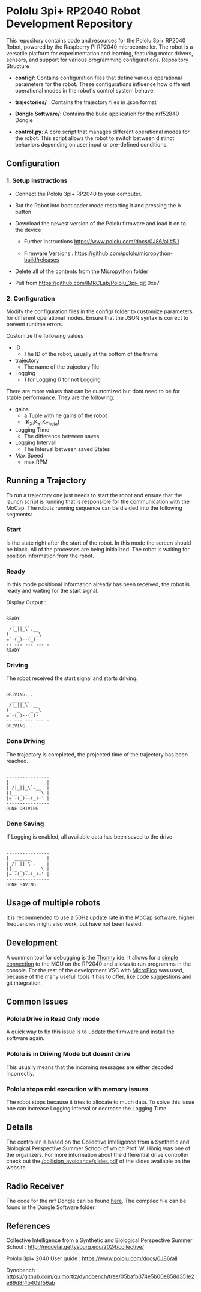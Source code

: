 # Pololu 3pi+ RP2040 Robot Development Repository

This repository contains code and resources for the Pololu 3pi+ RP2040 Robot, powered by the Raspberry Pi RP2040 microcontroller. The robot is a versatile platform for experimentation and learning, featuring motor drivers, sensors, and support for various programming configurations.
Repository Structure

- **config/**: Contains configuration files that define various operational parameters for the robot. These configurations influence how different operational modes in the robot's control system behave.
- **trajectories/** : Contains the trajectory files in .json format
- **Dongle Software/**: Contains the build application for the nrf52840 Dongle

- **control.py**: A core script that manages different operational modes for the robot. This script allows the robot to switch between distinct behaviors depending on user input or pre-defined conditions.

## Configuration

### 1. Setup Instructions

- Connect the Pololu 3pi+ RP2040 to your computer.

- But the Robot into bootloader mode restarting it and pressing the b button

- Download the newest version of the Pololu firmware and load it on to the device

  - Further Instructions https://www.pololu.com/docs/0J86/all#5.1

  - Firmware Versions : https://github.com/pololu/micropython-build/releases

- Delete all of the contents from the Micropython folder

- Pull from https://github.com/IMRCLab/Pololu_3pi-.git 0xe7

### 2. Configuration

Modify the configuration files in the config/ folder to customize parameters for different operational modes. Ensure that the JSON syntax is correct to prevent runtime errors.

Customize the following values

- ID
  - The ID of the robot, usually at the bottom of the frame
- trajectory
  - The name of the trajectory file
- Logging
  - *1* for Logging *0* for not Logging

There are more values that can be customized but dont need to be for stable performance. They are the following:

- gains
  - a Tuple with he gains of the robot 
  - [K<sub>X</sub>,K<sub>Y</sub>,K<sub>Theta</sub>]
- Logging Time
  - The difference between saves
- Logging Intervall
  - The Interval between saved States
- Max Speed
  - max RPM

## Running a Trajectory

To run a trajectory one just needs to start the robot and ensure that the launch script is running that is responsible for the communication with the MoCap.
The robots running sequence can be divided into the following segments:

### Start

Is the state right after the start of the robot. In this mode the screen should be black. All of the processes are being initialized. The robot is waiting for position information from the robot.

### Ready

In this mode positional information already has been received, the robot is ready and waiting for the start signal.

Display Output :

```

READY
  ______
 /|_||_\`.__
(   _    _ _\ 
=`-(_)--(_)-'
-- --- --- --- -
READY

```

### Driving

The robot received the start signal and starts driving.

```

DRIVING...
  ______
 /|_||_\`.__
(   _    _ _\ 
=`-(_)--(_)-'
-- --- --- --- -
DRIVING...

```

### Done Driving

The trajectory is completed, the projected time of the trajectory has been reached.

```

----------------
|  ______      |
| /|_||_\`.__  |
|( _ _ _     \ |
|=`-(_)--(_)-' |
----------------
DONE DRIVING
```

### Done Saving

If Logging is enabled, all available data has been saved to the drive

```

----------------
|  ______      |
| /|_||_\`.__  |
|( _ _ _     \ |
|=`-(_)--(_)-' |
----------------
DONE SAVING
```

## Usage of multiple robots

It is recommended to use a 50Hz update rate in the MoCap software, higher frequencies might also work, but have not been tested.

## Development

A common tool for debugging is the [Thonny](https://thonny.org/) ide. It allows for a [simple connection](https://www.pololu.com/docs/0J86/all#5.3) to the MCU on the RP2040 and allows to run programms in the console. For the rest of the development VSC with [MicroPico](https://marketplace.visualstudio.com/items?itemName=paulober.pico-w-go) was used, because of the many usefull tools it has to offer, like code suggestions and git integration.  

## Common Issues

### Pololu Drive in Read Only mode

A quick way to fix this issue is to update the firmware and install the software again.

### Pololu is in Driving Mode but doesnt drive

This usually means that the incoming messages are either decoded incorrectly.

### Pololu stops mid execution with memory issues

The robot stops because it tries to allocate to much data. To solve this issue one can increase Logging Interval or decrease the Logging Time.

## Details

The controller is based on the Collective Intelligence from a Synthetic and Biological Perspective Summer School of which Prof. W. Hönig was one of the organizers. For more information about the differential drive controller
check out the [/collision_avoidance/slides.pdf](http://modelai.gettysburg.edu/2024/collective/slides/slides.zip) of the slides available on the website.

## Radio Receiver

The code for the  nrf Dongle can be found [here](https://github.com/polyblank-5/esb_prx). The compiled file can be found in the Dongle Software folder.

## References 
Collective Intelligence from a Synthetic and Biological Perspective Summer School : http://modelai.gettysburg.edu/2024/collective/

Pololu 3pi+ 2040 User guide : https://www.pololu.com/docs/0J86/all

Dynobench : https://github.com/quimortiz/dynobench/tree/05bafb374e5b00e858d351e2e89d8f4b409f56ab 

<!---
This repository contains code for the 3pi+ 2040 Pololu Ground Robot (written for Hyper edition, but should work for all), as well as some 3d printable files and instructions for attaching and connecting the nrf52840 radio dongle onto it. <br /> 
The code contains a simple state estimator based on odometry readings and a simple differential drive controler. To make gain tuning easier, you can choose a trajectory from a selection of three(straight line, pure rotation, slightly wavy diagonal)
and adjust the gains (Kx, Ky, Ktheta) you want to use directly with the robot buttons. (These two options are enabled by default). The state estimator logs some data of interest and there is also a script which plots this into neatly readable graphs.
This code was written for the IMRC Lab of TU Berlin. It is also based on the Collective Intelligence from a Synthetic and Biological Perspective Summer School of which Prof Hönig (IMRC head) was one of the organizers. For more information about the differential drive controler
check out the /collision_avoidance/slides.pdf of the slides available on the website.

To start using my code, simply paste the files "J_controler.py" "J_state_estimator.py" "J_robot.py" "J_maths_module.py", as well as the trajectories folder and the logs folder in the root directory of your 3pi+ robot, alongside all software pre-installed by Pololu.
(NB in the repo the logs folder contains three examples of data log files and the corresponding pdf containing the plots. These files are not needed for the robot to work, you can delete them. The trajectories folder MUST contain the 3 pre-programmed trajectories though).
When you turn on your 3pi+ robot, simply select the "J_controler.py" program on the display screen and follow the instructions. (I use Kx = 1, Ky = 3, Ktheta = 3 for my gains).

The three pre-programmed trajectories are stored in a .json format. They were generated with an unycicle-model planner Quim Ortiz' Dynobench repo. from  They contain a dictionary with lots of mostly useless info. The only two important items of the this dict are "states" and "actions" (if you want to modify or create your own trajectories, you can get rid of all the other items).
states : list of states the robots has to pass through during the trajectory. Each state is [x position, y position, angle theta]. A 0.1 sec interval is assumed between each state, meaning state 38 corresponds to 3.8 sec after the start of the trajectory.
actions : list of control actions that are needed by the controler

After a trajectory is executed, the data will automatically be saved in a .json file in the logs folder with an appropriate name. (NB sometimes the logfile doesn't show up immediately. Try restarting the robot). 

To plot the data, you can use the script "Plot_Pololu.py". The function plot_all() will automatically create the PDFs of all the logfiles in the logs folder, plotting them in regards to the correct ideal trajectory and naming the resulting PDF following the model of trajectoryname_Kx_Ky_Ktheta.pdf 
If a PDF with this name already exists (because for example there are multiple runs with the same trajectory and gains) it will a B at the end, as many times as needed. 
Just make sure to adjust the path given to plot_all() so that it points to the good directory.

Encountered issues during the project:

If the robot has very weird behavior (sudden acceleration in the wrong direction, not following the desired trajectory at all, moving erratically) one possible issue can be that the motor leads have been soldered the wrong way around. This causes positive speeds given to the motors to turn the motors in the negative direction
(meaning the controler wants the robot to move forward but it's actually driving backward). No panic though, the Pololu engineers thought about the issue : just open the file "Micropython/pololu_3pi_2040_robot/motors.py" and modify the attributes "self._flip_left_motor" and/or "self.flip_right_motor" until it works 
(ie until giving a positive speed to the motors makes the robot go in the direction where his bumpers are, not his USB port).

It happened two times that 3pi+ suddenly locked up its permissions and didn't allow me to modify, delete or add files (no write access). Using chmod command did not work as I got the response "read-only filesystem". The solution I found was updating the MicroPython firmware again (see 3pi+ 2040 user guide ; careful this will delete all custom files on the 3pi+) and then I could do chmod to get write access

References : <br />
-->